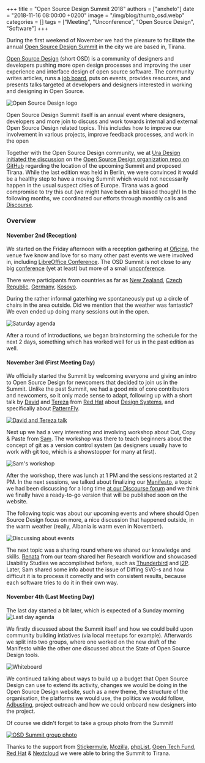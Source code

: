 +++
title = "Open Source Design Summit 2018"
authors = ["anxhelo"]
date = "2018-11-16 08:00:00 +0200"
image = "/img/blog/thumb_osd.webp"
categories = []
tags = ["Meeting", "Unconference", "Open Source Design", "Software"]
+++

During the first weekend of November we had the pleasure to facilitate the annual [Open Source Design Summit](https://opensourcedesign.net/summit) in the city we are based in, Tirana.

[Open Source Design](https://opensourcedesign.net/) (short OSD) is a community of designers and developers pushing more open design processes and improving the user experience and interface design of open source software. The community writes articles, runs a [job board](https://opensourcedesign.net/jobs), puts on events, provides resources, and presents talks targeted at developers and designers interested in working and designing in Open Source.

![Open Source Design logo](/images/blog/osd-logo.webp)

Open Source Design Summit itself is an annual event where designers, developers and more join to discuss and work towards internal and external Open Source Design related topics. This includes how to improve our involvement in various projects, improve feedback processes, and work in the open

Together with the Open Source Design community, we at [Ura Design](https://ura.design) [initiated the discussion](https://github.com/opensourcedesign/organization/issues/103) on the [Open Source Design organization repo on GitHub](https://github.com/opensourcedesign) regarding the location of the upcoming Summit and proposed Tirana. While the last edition was held in Berlin, we were convinced it would be a healthy step to have a moving Summit which would not necessarily happen in the usual suspect cities of Europe. Tirana was a good compromise to try this out (we might have been a bit biased though!)
In the following months, we coordinated our efforts through monthly calls and [Discourse](https://discourse.opensourcedesign.net/).
 
### Overview

#### November 2nd (Reception)

We started on the Friday afternoon with a reception gathering at [Ofiçina](http://oficina.al), the venue fwe know and love for so many other past events we were involved in, including [LibreOffice Conference](https://ura.design/2018/10/20/libocon-2018-visual-identity). The OSD Summit is not close to any big [conference](https://en.wikipedia.org/wiki/Conference) (yet at least)  but more of a small [unconference](https://en.wikipedia.org/wiki/Unconference).

There were participants from countries as far as [New Zealand](https://en.wikipedia.org/wiki/New_Zealand), [Czech Republic](https://en.wikipedia.org/wiki/Czech_Republic), [Germany](https://en.wikipedia.org/wiki/Germany), [Kosovo](https://en.wikipedia.org/wiki/Kosovo). 
 
During the rather informal gaterhing we spontaneously put up a circle of chairs in the area outside. Did we mention that the weather was fantastic? We even ended up doing many sessions out in the open.

![Saturday agenda](/images/blog/osd-agenda-sat.webp)

After a round of introductions, we began brainstorming the schedule for the next 2 days, something which has worked well for us in the past edition as well. 

#### November 3rd (First Meeting Day)

We officially started the Summit by welcoming everyone and giving an intro to Open Source Design for newcomers that decided to join us in the Summit. Unlike the past Summit, we had a good mix of core contributors and newcomers, so it only made sense to adapt, following up with a short talk by [David](https://twitter.com/halaszdavid) and [Tereza](https://twitter.com/terezanovotna_) from [Red Hat](https://redhat.com) about [Design Systems](https://en.wikipedia.org/wiki/Systems_design), and specifically about [PatternFly](https://www.patternfly.org/). 

[![David and Tereza talk](/images/blog/osd-david-tereza.webp)](https://upload.wikimedia.org/wikipedia/commons/0/0a/Open_Source_Design_Summit_2018_-_79.webp)

Next up we had a very interesting and involving workshop about Cut, Copy & Paste from [Sam](https://cameralibre.cc). The workshop was there to teach beginners about the concept of git as a version control system (as designers usually have to work with git too, which is a showstopper for many at first).

![Sam's workshop](/images/blog/osd-sam-workshop.webp)

After the workshop, there was lunch at 1 PM and the sessions restarted at 2 PM. In the next sessions, we talked about finalizing our [Manifesto](https://en.wikipedia.org/wiki/Manifesto), a topic we had been discussing for a long time [at our Discourse forum](https://discourse.opensourcedesign.net/t/open-source-design-manifesto/630) and we think we finally have a ready-to-go version that will be published soon on the website.

The following topic was about our upcoming events and where should Open Source Design focus on more, a nice discussion that happened outside, in the warm weather (really, Albania is warm even in November).

![Discussing about events](/images/blog/osd-events.webp)

The next topic was a sharing round where we shared our knowledge and skills. [Renata](https://twitter.com/RenataGegaj) from our team shared her Research workflow and showcased Usability Studies we accomplished before, such as [Thunderbird](https://ura.design/projects/thunderbird) and [I2P](https://ura.design/projects/i2p). Later, Sam shared some info about the issue of Diffing SVG-s and how difficult it is to process it correctly and with consistent results, because each software tries to do it in their own way. 

#### November 4th (Last Meeting Day)

The last day started a bit later, which is expected of a Sunday morning
![Last day agenda](/images/blog/osd-agenda-sun.webp)

We firstly discussed about the Summit itself and how we could build upon community building intiatives (via local meetups for example). Afterwards we split into two groups, where one worked on the new draft of the Manifesto while the other one discussed about the State of Open Source Design tools. 

![Whiteboard](/images/blog/osd-whiteboard-sun.webp)

We continued talking about ways to build up a budget that Open Source Design can use to extend its activity, changes we would be doing in the Open Source Design website, such as a new theme, the structure of the organisation, the platforms we would use, the politics we would follow, [Adbusting](https://www.wordaz.com/adbusting.html), project outreach and how we could onboard new designers into the project.

Of course we didn't forget to take a group photo from the Summit!

[![OSD Summit group photo](/images/blog/osd-group-photo.webp)](https://upload.wikimedia.org/wikipedia/commons/5/54/Open_Source_Design_Summit_2018_-_95.webp)
 
Thanks to the support from [Stickermule](https://stickermule.com), [Mozilla](https://mozilla.org), [phpList](https://phplist.com), [Open Tech Fund](https://opentech.fund), [Red Hat](https://redhat.com) & [Nextcloud](https://nextcloud.com) we were able to bring the Summit to Tirana.


